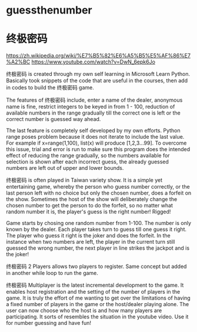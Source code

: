 # guessthenumber
# 终极密码
https://zh.wikipedia.org/wiki/%E7%B5%82%E6%A5%B5%E5%AF%86%E7%A2%BC
https://www.youtube.com/watch?v=DwN_6epk6Jo

终极密码 is created through my own self learning in Microsoft Learn Python. Basically took snippets of the code that are useful in the courses, then add in codes to build the 终极密码
game.

The features of 终极密码 include, enter a name of the dealer, anonymous name is fine, restrict integers to be keyed in from 1 - 100, reduction of available numbers in the range 
gradually till the correct one is left or the correct number is guessed way ahead.

The last feature is completely self developed by my own efforts.
Python range poses problem because it does not iterate to include the last value. For example if x=range(1,100), list(x) will produce [1,2,3...99].
To overcome this issue, trial and error is run to make sure this program does the intended effect of reducing the range gradually, so the numbers available for selection is
shown after each incorrect guess, the already guessed numbers are left out of upper and lower bounds.

终极密码 is often played in Taiwan variety show. It is a simple yet entertaining game, whereby the person who guess number correctly, or the last person left with no choice but only the chosen number, does a forfeit on the show. 
Sometimes the host of the show will deliberately change the chosen number to get the person to do the forfeit, so no matter what random number it is, the player's guess is the 
right number! Rigged!

Game starts by chosing one random number from 1-100. The number is only known by the dealer.
Each player takes turn to guess till one guess it right. The player who guess it right is the joker and does the forfeit. 
In the instance when two numbers are left, the player in the current turn still guessed the wrong number, the next player in line strikes
the jackpot and is the joker!

终极密码 2 Players allows two players to register. Same concept but added in another while loop to run the game.
 
终极密码 Multiplayer is the latest incremental development to the game. It enables host registration and the setting of the number of players in the game.
It is truly the effort of me wanting to get over the limitations of having a fixed number of players in the game or the host/dealer playing alone.
The user can now choose who the host is and how many players are participating. It sorts of resembles the situation in the youtube video. Use it for 
number guessing and have fun!
 
